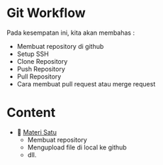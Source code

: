 # Git Workflow

Pada kesempatan ini, kita akan membahas :
 - Membuat repository di github
 - Setup SSH
 - Clone Repository
 - Push Repository
 - Pull Repository
 - Cara membuat pull request atau merge request

 # Content

 - :link: [Materi Satu](./materi1.md)
    - Membuat repository
    - Mengupload file di local ke github
    - dll.